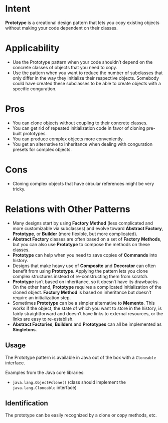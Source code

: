 # Intent
**Prototype** is a creational design pattern that lets you copy existing objects without making your
code dependent on their classes.

# Applicability
* Use the Prototype pattern when your code shouldn’t depend on the concrete classes of objects that you need to copy.
* Use the pattern when you want to reduce the number of subclasses that only differ in the way they initialize their respective objects. Somebody could have created these subclasses to be able to create objects with a specific conguration.

# Pros
* You can clone objects without coupling to their concrete classes.
* You can get rid of repeated initialization code in favor of cloning pre-built prototypes.
* You can produce complex objects more conveniently.
* You get an alternative to inheritance when dealing with conguration presets for complex objects.

# Cons
* Cloning complex objects that have circular references might be very tricky.

# Relations with Other Patterns
* Many designs start by using **Factory Method** (less complicated and more customizable via subclasses) and evolve toward **Abstract Factory**, **Prototype**, or **Builder** (more flexible, but more complicated).
* **Abstract Factory** classes are often based on a set of **Factory Methods**, but you can also use **Prototype** to compose the methods on these classes.
* **Prototype** can help when you need to save copies of **Commands** into history.
* Designs that make heavy use of **Composite** and **Decorator** can often benefit from using **Prototype**. Applying the pattern lets you clone complex structures instead of re-constructing them from scratch.
* **Prototype** isn’t based on inheritance, so it doesn’t have its drawbacks. On the other hand, **Prototype** requires a complicated initialization of the cloned object. **Factory Method** is based on inheritance but doesn’t require an initialization step.
* Sometimes **Prototype** can be a simpler alternative to **Memento**. This works if the object, the state of which you want to store in the history, is fairly straightforward and doesn’t have links to external resources, or the links are easy to re-establish.
* **Abstract Factories**, **Builders** and **Prototypes** can all be implemented as **Singletons**.

## Usage
The Prototype pattern is available in Java out of the box with a `Cloneable` interface.

Examples from the Java core libraries:
* `java.lang.Object#clone()` (class should implement the `java.lang.Cloneable` interface)

## Identification
The prototype can be easily recognized by a clone or copy methods, etc.
